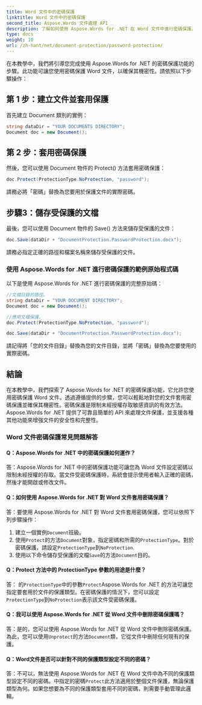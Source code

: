 ```yaml
---
title: Word 文件中的密碼保護
linktitle: Word 文件中的密碼保護
second_title: Aspose.Words 文件處理 API
description: 了解如何使用 Aspose.Words for .NET 在 Word 文件中進行密碼保護。
type: docs
weight: 10
url: /zh-hant/net/document-protection/password-protection/
---
```

在本教學中，我們將引導您完成使用 Aspose.Words for .NET 的密碼保護功能的步驟。此功能可讓您使用密碼保護 Word 文件，以確保其機密性。請依照以下步驟操作：

## 第 1 步：建立文件並套用保護

首先建立 Document 類別的實例：

```csharp
string dataDir = "YOUR DOCUMENTS DIRECTORY";
Document doc = new Document();
```

## 第 2 步：套用密碼保護

然後，您可以使用 Document 物件的 Protect() 方法套用密碼保護：

```csharp
doc.Protect(ProtectionType.NoProtection, "password");
```

請務必將「密碼」替換為您要用於保護文件的實際密碼。

## 步驟3：儲存受保護的文檔

最後，您可以使用 Document 物件的 Save() 方法來儲存受保護的文件：

```csharp
doc.Save(dataDir + "DocumentProtection.PasswordProtection.docx");
```

請務必指定正確的路徑和檔案名稱來儲存受保護的文件。

### 使用 Aspose.Words for .NET 進行密碼保護的範例原始程式碼

以下是使用 Aspose.Words for .NET 進行密碼保護的完整原始碼：

```csharp
//文檔目錄的路徑。
string dataDir = "YOUR DOCUMENT DIRECTORY";
Document doc = new Document();

//應用文檔保護。
doc.Protect(ProtectionType.NoProtection, "password");

doc.Save(dataDir + "DocumentProtection.PasswordProtection.docx");
```

請記得將「您的文件目錄」替換為您的文件目錄，並將「密碼」替換為您要使用的實際密碼。


## 結論

在本教學中，我們探索了 Aspose.Words for .NET 的密碼保護功能，它允許您使用密碼保護 Word 文件。透過遵循提供的步驟，您可以輕鬆地對您的文件套用密碼保護並確保其機密性。密碼保護是限制未經授權存取敏感資訊的有效方法。 Aspose.Words for .NET 提供了可靠且簡單的 API 來處理文件保護，並支援各種其他功能來增強文件的安全性和完整性。

### Word 文件密碼保護常見問題解答

#### Q：Aspose.Words for .NET 中的密碼保護如何運作？

答：Aspose.Words for .NET 中的密碼保護功能可讓您為 Word 文件設定密碼以限制未經授權的存取。當文件受密碼保護時，系統會提示使用者輸入正確的密碼，然後才能開啟或修改文件。

#### Q：如何使用 Aspose.Words for .NET 對 Word 文件套用密碼保護？

答：要使用 Aspose.Words for .NET 對 Word 文件套用密碼保護，您可以依照下列步驟操作：
1. 建立一個實例`Document`班級。
2. 使用`Protect`的方法`Document`對象，指定密碼和所需的`ProtectionType`。對於密碼保護，請設定`ProtectionType`到`NoProtection`.
3. 使用以下命令儲存受保護的文檔`Save`的方法`Document`目的。

#### Q：Protect 方法中的 ProtectionType 參數的用途是什麼？

答： 的`ProtectionType`中的參數`Protect`Aspose.Words for .NET 的方法可讓您指定要套用於文件的保護類型。在密碼保護的情況下，您可以設定`ProtectionType`到`NoProtection`表示該文件受密碼保護。

#### Q：我可以使用 Aspose.Words for .NET 從 Word 文件中刪除密碼保護嗎？

答：是的，您可以使用 Aspose.Words for .NET 從 Word 文件中刪除密碼保護。為此，您可以使用`Unprotect`的方法`Document`類，它從文件中刪除任何現有的保護。

#### Q：Word文件是否可以針對不同的保護類型設定不同的密碼？

答：不可以，無法使用 Aspose.Words for .NET 在 Word 文件中為不同的保護類型設定不同的密碼。中指定的密碼`Protect`此方法適用於整個文件保護，無論保護類型為何。如果您想要為不同的保護類型套用不同的密碼，則需要手動管理此邏輯。
